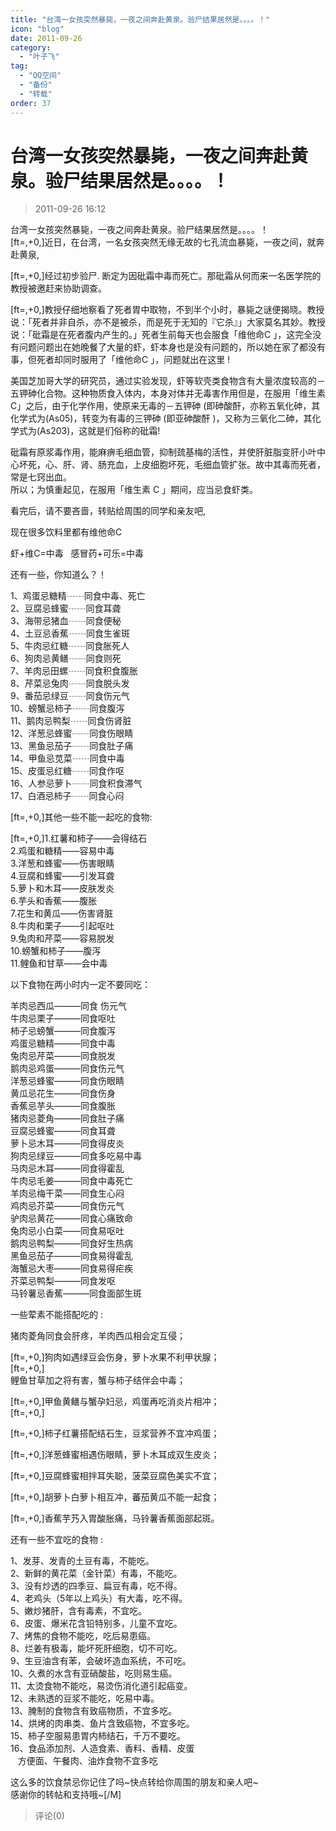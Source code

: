 ```yaml
---
title: "台湾一女孩突然暴毙，一夜之间奔赴黄泉。验尸结果居然是。。。。！"
icon: "blog"
date: 2011-09-26
category:
  - "叶子飞"
tag:
  - "QQ空间"
  - "备份"
  - "转载"
order: 37
---
```

# 台湾一女孩突然暴毙，一夜之间奔赴黄泉。验尸结果居然是。。。。！
> 2011-09-26 16:12


台湾一女孩突然暴毙，一夜之间奔赴黄泉。验尸结果居然是。。。。！  
\[ft=,+0,\]近日，在台湾，一名女孩突然无缘无故的七孔流血暴毙，一夜之间，就奔赴黄泉,  
  
\[ft=,+0,\]经过初步验尸. 断定为因砒霜中毒而死亡。那砒霜从何而来一名医学院的教授被邀赶来协助调查。  
  
\[ft=,+0,\]教授仔细地察看了死者胃中取物，不到半个小时，暴毙之谜便揭晓。教授说：「死者并非自杀，亦不是被杀，而是死于无知的『它杀』」大家莫名其妙。教授说：「砒霜是在死者腹内产生的。」死者生前每天也会服食「维他命C 」，这完全没有问题问题出在她晚餐了大量的虾，虾本身也是没有问题的，所以她在家了都没有事，但死者却同时服用了「维他命C 」，问题就出在这里 !  
  
美国芝加哥大学的研究员，通过实验发现，虾等软壳类食物含有大量浓度较高的－五钾砷化合物。这种物质食入体内，本身对体并无毒害作用但是，在服用「维生素C」之后，由于化学作用，使原来无毒的－五钾砷 (即砷酸酐，亦称五氧化砷，其化学式为(As05)，转变为有毒的三钾砷 (即亚砷酸酐 )，又称为三氧化二砷，其化学式为(As203)，这就是们俗称的砒霜!  
  
砒霜有原浆毒作用，能麻痹毛细血管，抑制巯基梅的活性，并使肝脏脂变肝小叶中心坏死，心、肝、肾、肠充血，上皮细胞坏死，毛细血管扩张。故中其毒而死者，常是七窍出血。  
所以；为慎重起见，在服用「维生素 C 」期间，应当忌食虾类。  
  
看完后，请不要吝啬，转贴给周围的同学和亲友吧,  

  
  
现在很多饮料里都有维他命C  
  
虾+维C=中毒   感冒药+可乐=中毒  

  
  
还有一些，你知道么？！  
  
1、鸡蛋忌糖精┄┄同食中毒、死亡  
2、豆腐忌蜂蜜┄┄同食耳聋        
3、海带忌猪血┄┄同食便秘        
4、土豆忌香蕉┄┄同食生雀斑      
5、牛肉忌红糖┄┄同食胀死人      
6、狗肉忌黄鳝┄┄同食则死        
7、羊肉忌田螺┄┄同食积食腹胀    
8、芹菜忌兔肉┄┄同食脱头发      
9、番茄忌绿豆┄┄同食伤元气      
10、螃蟹忌柿子┄┄同食腹泻        
11、鹅肉忌鸭梨┄┄同食伤肾脏      
12、洋葱忌蜂蜜┄┄同食伤眼睛      
13、黑鱼忌茄子┄┄同食肚子痛      
14、甲鱼忌苋菜┄┄同食中毒        
15、皮蛋忌红糖┄┄同食作呕        
16、人参忌萝卜┄┄同食积食滞气    
17、白酒忌柿子┄┄同食心闷        
  
\[ft=,+0,\]其他一些不能一起吃的食物:  
  
\[ft=,+0,\]1.红薯和柿子——会得结石  
2.鸡蛋和糖精——容易中毒  
3.洋葱和蜂蜜——伤害眼睛  
4.豆腐和蜂蜜——引发耳聋  
5.萝卜和木耳——皮肤发炎  
6.芋头和香蕉——腹胀      
7.花生和黄瓜——伤害肾脏  
8.牛肉和栗子——引起呕吐  
9.兔肉和芹菜——容易脱发  
10.螃蟹和柿子——腹泻      
11.鲤鱼和甘草——会中毒    
  
以下食物在两小时内一定不要同吃：  
  
羊肉忌西瓜———同食 伤元气    
牛肉忌栗子———同食呕吐        
柿子忌螃蟹———同食腹泻        
鸡蛋忌糖精———同食中毒        
兔肉忌芹菜———同食脱发        
鹅肉忌鸡蛋———同食伤元气      
洋葱忌蜂蜜———同食伤眼睛      
黄瓜忌花生———同食伤身        
香蕉忌芋头———同食腹胀        
猪肉忌菱角———同食肚子痛      
豆腐忌蜂蜜———同食耳聋        
萝卜忌木耳———同食得皮炎      
狗肉忌绿豆———同食多吃易中毒  
马肉忌木耳———同食得霍乱      
牛肉忌毛姜———同食中毒死亡    
羊肉忌梅干菜——同食生心闷      
鸡肉忌芥菜———同食伤元气      
驴肉忌黄花———同食心痛致命    
兔肉忌小白菜——同食易呕吐      
鹅肉忌鸭梨———同食好生热病    
黑鱼忌茄子———同食易得霍乱    
海蟹忌大枣———同食易得疟疾    
芥菜忌鸭梨———同食发呕        
马铃薯忌香蕉———同食面部生斑    
  
一些荤素不能搭配吃的 :  
  
猪肉菱角同食会肝疼，羊肉西瓜相会定互侵；  
  
\[ft=,+0,\]狗肉如遇绿豆会伤身，萝卜水果不利甲状腺；  
\[ft=,+0,\]  
鲤鱼甘草加之将有害，蟹与柿子结伴会中毒；  
  
\[ft=,+0,\]甲鱼黄鳝与蟹孕妇忌，鸡蛋再吃消炎片相冲；  
\[ft=,+0,\]  
  
\[ft=,+0,\]柿子红薯搭配结石生，豆浆营养不宜冲鸡蛋；  
  
\[ft=,+0,\]洋葱蜂蜜相遇伤眼睛，萝卜木耳成双生皮炎；  
  
\[ft=,+0,\]豆腐蜂蜜相拌耳失聪，菠菜豆腐色美实不宜；  
  
\[ft=,+0,\]胡萝卜白萝卜相互冲，蕃茄黄瓜不能一起食；  
  
\[ft=,+0,\]香蕉芋艿入胃酸胀痛，马铃薯香蕉面部起斑。  
  
还有一些不宜吃的食物 :  
  
1、发芽、发青的土豆有毒，不能吃。        
2、新鲜的黄花菜（金针菜）有毒，不能吃。  
3、没有炒透的四季豆、扁豆有毒，吃不得。  
4、老鸡头（5年以上鸡头）有大毒，吃不得。  
5、嫩炒猪肝，含有毒素，不宜吃。          
6、皮蛋、爆米花含铅特别多，儿童不宜吃。    
7、烤焦的食物不能吃，吃后易患癌。        
8、烂姜有极毒，能坏死肝细胞，切不可吃。    
9、生豆油含有苯，会破坏造血系统，不可吃。  
10、久煮的水含有亚硝酸盐，吃则易生癌。    
11、太烫食物不能吃，易烫伤消化道引起癌变。  
12、未熟透的豆浆不能吃，吃易中毒。        
13、腌制的食物含有致癌物质，不宜多吃。    
14、烘烤的肉串类、鱼片含致癌物，不宜多吃。  
15、柿子空服易患胃内柿结石，千万不要吃。    
16、食品添加剂、人造食素、香料、香精、皮蛋  
   方便面、午餐肉、油炸食物不宜多吃        
  
这么多的饮食禁忌你记住了吗~快点转给你周围的朋友和亲人吧~  
感谢你的转帖和支持哦~\[/M\]
> 评论(0)

